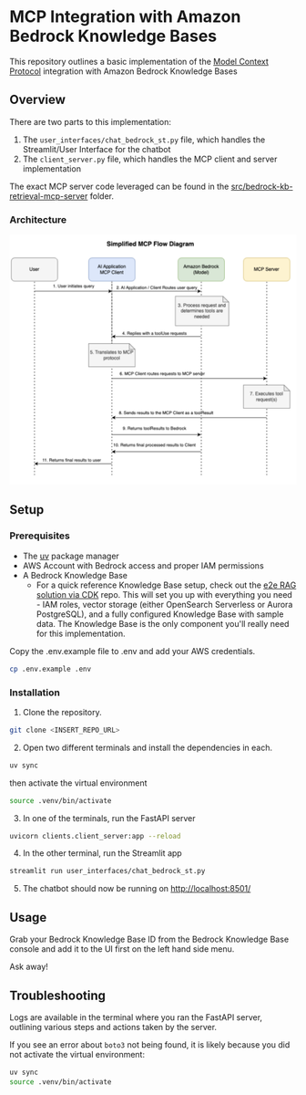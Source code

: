 # MCP Integration with Amazon Bedrock Knowledge Bases

This repository outlines a basic implementation of the [Model Context Protocol](https://modelcontextprotocol.io/) integration with Amazon Bedrock Knowledge Bases

## Overview

There are two parts to this implementation:

1. The `user_interfaces/chat_bedrock_st.py` file, which handles the Streamlit/User Interface for the chatbot
2. The `client_server.py` file, which handles the MCP client and server implementation

The exact MCP server code leveraged can be found in the [src/bedrock-kb-retrieval-mcp-server](../../src/bedrock-kb-retrieval-mcp-server/) folder.

### Architecture

![Architecture](./assets/simplified-mcp-flow-diagram.png)

## Setup

### Prerequisites

- The [uv](https://docs.astral.sh/uv/getting-started/installation/) package manager
- AWS Account with Bedrock access and proper IAM permissions
- A Bedrock Knowledge Base
  - For a quick reference Knowledge Base setup, check out the [e2e RAG solution via CDK](https://github.com/aws-samples/amazon-bedrock-samples/tree/main/rag/knowledge-bases/features-examples/04-infrastructure/e2e_rag_using_bedrock_kb_cdk) repo. This will set you up with everything you need - IAM roles, vector storage (either OpenSearch Serverless or Aurora PostgreSQL), and a fully configured Knowledge Base with sample data. The Knowledge Base is the only component you'll really need for this implementation.

Copy the .env.example file to .env and add your AWS credentials.

```bash
cp .env.example .env
```

### Installation

1. Clone the repository.

```bash
git clone <INSERT_REPO_URL>
```

2. Open two different terminals and install the dependencies in each.

```bash
uv sync
```

then activate the virtual environment

```bash
source .venv/bin/activate
```

3. In one of the terminals, run the FastAPI server

```bash
uvicorn clients.client_server:app --reload
```

4. In the other terminal, run the Streamlit app

```bash
streamlit run user_interfaces/chat_bedrock_st.py
```

5. The chatbot should now be running on [http://localhost:8501/](http://localhost:8501/)

## Usage

Grab your Bedrock Knowledge Base ID from the Bedrock Knowledge Base console and add it to the UI first on the left hand side menu.

Ask away!

## Troubleshooting

Logs are available in the terminal where you ran the FastAPI server, outlining various steps and actions taken by the server.

If you see an error about `boto3` not being found, it is likely because you did not activate the virtual environment:

```bash
uv sync
source .venv/bin/activate
```
